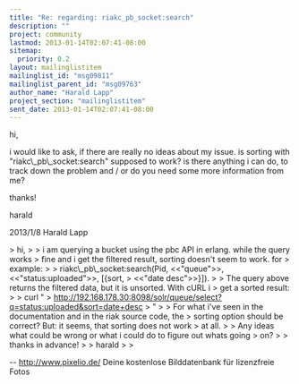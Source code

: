 ```yaml
---
title: "Re: regarding: riakc_pb_socket:search"
description: ""
project: community
lastmod: 2013-01-14T02:07:41-08:00
sitemap:
  priority: 0.2
layout: mailinglistitem
mailinglist_id: "msg09811"
mailinglist_parent_id: "msg09763"
author_name: "Harald Lapp"
project_section: "mailinglistitem"
sent_date: 2013-01-14T02:07:41-08:00
---
```



hi,

i would like to ask, if there are really no ideas about my issue. is
sorting with "riakc\\_pb\\_socket:search" supposed to work? is there anything i
can do, to track down the problem and / or do you need some more
information from me?

thanks!

harald


2013/1/8 Harald Lapp 

&gt; hi,
&gt;
&gt; i am querying a bucket using the pbc API in erlang. while the query works
&gt; fine and i get the filtered result, sorting doesn't seem to work. for
&gt; example:
&gt;
&gt; riakc\\_pb\\_socket:search(Pid, &lt;&lt;"queue"&gt;&gt;, &lt;&lt;"status:uploaded"&gt;&gt;, [{sort,
&gt; &lt;&lt;"date desc"&gt;&gt;}]).
&gt;
&gt; The query above returns the filtered data, but it is unsorted. With cURL i
&gt; get a sorted result:
&gt;
&gt; curl "
&gt; http://192.168.178.30:8098/solr/queue/select?q=status:uploaded&sort=date+desc
&gt; "
&gt;
&gt; For what i've seen in the documentation and in the riak source code, the
&gt; sorting option should be correct? But: it seems, that sorting does not work
&gt; at all.
&gt;
&gt; Any ideas what could be wrong or what i could do to figure out whats going
&gt; on?
&gt;
&gt; thanks in advance!
&gt;
&gt; harald
&gt;
&gt;


-- 
http://www.pixelio.de/
Deine kostenlose Bilddatenbank für lizenzfreie Fotos
